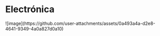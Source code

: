 <h1>Electrónica</h1>
![image](https://github.com/user-attachments/assets/0a493a4a-d2e8-4641-9349-4a0a827d0a10)

  


